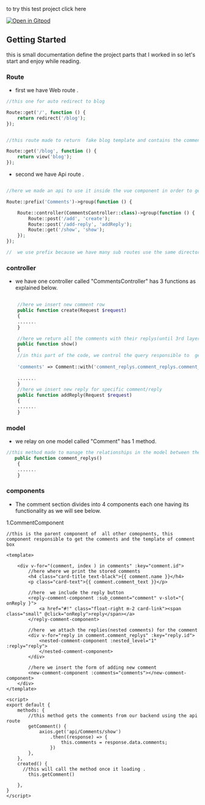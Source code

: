 to try this test project click here

[![Open in Gitpod](https://gitpod.io/button/open-in-gitpod.svg)](https://gitpod.io/#https://github.com/ibrah3m/laravel-vue-test-project)





<!-- GETTING STARTED -->

## Getting Started

this is small documentation define the project parts that I worked in so let's start and enjoy while reading.

### Route

* first we have Web route .

```php
//this one for auto redirect to blog 

Route::get('/', function () {
    return redirect('/blog');
});


//this route made to return  fake blog template and contains the comments box component 

Route::get('/blog', function () {
    return view('blog');
});
```

* second we have Api route .

```php

//here we made an api to use it inside the vue component in order to get/set the new comments without  refresh

Route::prefix('Comments')->group(function () {

    Route::controller(CommentsController::class)->group(function () {
        Route::post('/add', 'create');
        Route::post('/add-reply', 'addReply');
        Route::get('/show', 'show');
    });
});

//  we use prefix because we have many sub routes use the same directory and "Route::controller"  to group the routes that uses the same controller 
```

### controller

* we have one controller called "CommentsController" has 3 functions as explained below.

```php 
    
    //here we insert new comment row
    public function create(Request $request)
    {
    .......
    }

    //here we return all the comments with their replys(until 3rd layer) as json to the request
    public function show()
    {
    //in this part of the code, we control the query responsible to  get the comment and his replies just until the 3rd layer of replies using 'with' method
    
    'comments' => Comment::with('comment_replys.comment_replys.comment_replys').......
    
    .......
    }
    //here we insert new reply for specific comment/reply
    public function addReply(Request $request)
    {
    .......
    }

```

### model

* we relay on one model called "Comment" has 1 method.

```php
//this method made to manage the relationships in the model between the comment and his replies
   public function comment_replys()
    {
    .......
    }

  ```

### components

* The comment section divides into 4 components each one having its functionality as we will see below.

1.CommentComponent

```vue
//this is the parent component of  all other comopnents, this component responsible to get the comments and the template of comment box

<template>
    
    <div v-for="(comment, index ) in comments" :key="comment.id">
        //here where we print the stored comments 
        <h4 class="card-title text-black">{{ comment.name }}</h4>
        <p class="card-text">{{ comment.comment_text }}</p>
        
        //here  we include the reply button
        <reply-comment-component :sub_comment="comment" v-slot="{ onReply }">
            <a href="#!" class="float-right m-2 card-link"><span class="small" @click="onReply">reply</span></a>
        </reply-comment-component>

        //here  we attach the replies(nested comments) for the comment
        <div v-for="reply in comment.comment_replys" :key="reply.id">
            <nested-comment-component :nested_level="1" :reply="reply">
            </nested-comment-component>
        </div>

        //here we insert the form of adding new comment 
        <new-comment-component :comments="comments"></new-comment-component>
    </div>
</template>

<script>
export default {
    methods: {
        //this method gets the comments from our backend using the api route
        getComment() {
            axios.get('api/Comments/show')
                .then((response) => {
                    this.comments = response.data.comments;
                })
        },
    },
    created() {
      //this will call the method once it loading . 
        this.getComment()

    },
}
</script>


  ```



